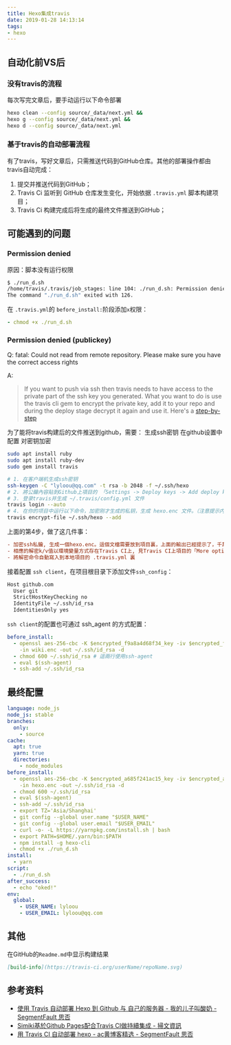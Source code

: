 ```yaml
---
title: Hexo集成travis
date: 2019-01-28 14:13:14
tags:
- hexo
---
```


## 自动化前VS后
### 没有travis的流程
每次写完文章后，要手动运行以下命令部署
```sh
hexo clean --config source/_data/next.yml &&
hexo g --config source/_data/next.yml &&
hexo d --config source/_data/next.yml
```

### 基于travis的自动部署流程
有了travis，写好文章后，只需推送代码到GitHub仓库。其他的部署操作都由travis自动完成：
1. 提交并推送代码到GitHub；
2. Travis Ci 监听到 GitHub 仓库发生变化，开始依据 `.travis.yml` 脚本构建项目；
3. Travis Ci 构建完成后将生成的最终文件推送到GitHub；


## 可能遇到的问题

### Permission denied
原因：脚本没有运行权限
```sh
$ ./run_d.sh
/home/travis/.travis/job_stages: line 104: ./run_d.sh: Permission denied
The command "./run_d.sh" exited with 126.
```
在 `.travis.yml`的 `before_install:`阶段添加`x`权限：
```yml
- chmod +x ./run_d.sh
```

### Permission denied (publickey)
Q: fatal: Could not read from remote repository.
Please make sure you have the correct access rights

A:
> If you want to push via ssh then travis needs to have access to the private part of the ssh key you generated. What you want to do is use the travis cli gem to encrypt the private key, add it to your repo and during the deploy stage decrypt it again and use it. Here's a [step-by-step](https://github.com/dwyl/learn-travis/blob/master/encrypted-ssh-keys-deployment.md)

为了能将travis构建后的文件推送到github，需要：
生成ssh密钥
在github设置中配置
对密钥加密
```sh
sudo apt install ruby
sudo apt install ruby-dev
sudo gem install travis

# 1. 在客户端机生成ssh密钥
ssh-keygen -C "lyloou@qq.com" -t rsa -b 2048 -f ~/.ssh/hexo 
# 2. 將公鑰內容貼到Github上項目的 「Settings -> Deploy keys -> Add deploy key」
# 3. 登录travis并生成 ~/.travis/config.yml 文件
travis login --auto
# 4. 在你的项目中运行以下命令，加密刚才生成的私钥，生成 hexo.enc 文件。（注意提示内容，不要反密钥给提交到仓库了）
travis encrypt-file ~/.ssh/hexo --add
```

上面的第4步，做了这几件事：
```ini
- 加密ssh私鑰, 生成一個hexo.enc。這個文檔需要放到項目裏，上面的輸出已經提示了，千萬別把原始的私鑰放進去了~~
- 相應的解密k/v值以環境變量方式存在Travis CI上, 見Travis CI上項目的「More options -> Settings -> Environment Variables」
- 將解密命令自動寫入到本地項目的 .travis.yml 裏
```

接着配置 `ssh client`，在项目根目录下添加文件`ssh_config`：
```sh
Host github.com
  User git
  StrictHostKeyChecking no
  IdentityFile ~/.ssh/id_rsa
  IdentitiesOnly yes
```

`ssh client`的配置也可通过 ssh_agent 的方式配置：
```yml
before_install:
  - openssl aes-256-cbc -K $encrypted_f9a8a4d68f34_key -iv $encrypted_f9a8a4d68f34_iv
    -in wiki.enc -out ~/.ssh/id_rsa -d
  - chmod 600 ~/.ssh/id_rsa # 這兩行使用ssh-agent
  - eval $(ssh-agent)
  - ssh-add ~/.ssh/id_rsa
```

## 最终配置
```yml
language: node_js
node_js: stable
branches:
  only:
    - source
cache:
  apt: true
  yarn: true
  directories:
    - node_modules
before_install:
  - openssl aes-256-cbc -K $encrypted_a685f241ac15_key -iv $encrypted_a685f241ac15_iv
    -in hexo.enc -out ~/.ssh/id_rsa -d
  - chmod 600 ~/.ssh/id_rsa
  - eval $(ssh-agent)
  - ssh-add ~/.ssh/id_rsa
  - export TZ='Asia/Shanghai'
  - git config --global user.name "$USER_NAME"
  - git config --global user.email "$USER_EMAIL"
  - curl -o- -L https://yarnpkg.com/install.sh | bash
  - export PATH=$HOME/.yarn/bin:$PATH
  - npm install -g hexo-cli
  - chmod +x ./run_d.sh
install:
  - yarn
script:
  - ./run_d.sh
after_success:
  - echo "oked!"
env:
  global:
    - USER_NAME: lyloou
    - USER_EMAIL: lyloou@qq.com
```

## 其他
在GitHub的`Readme.md`中显示构建结果
```md
[build-info](https://travis-ci.org/userName/repoName.svg)
```

## 参考资料
- [使用 Travis 自动部署 Hexo 到 Github 与 自己的服务器 - 我的儿子叫酸奶 - SegmentFault 思否](https://segmentfault.com/a/1190000009054888)
- [Simiki基於Github Pages配合Travis CI做持續集成 - 掃文資訊](https://hk.saowen.com/a/8edd77efe1c7f306f67e7c71e764ad76184d9ff3675d6dcfc9913d913be24cbd)
- [用 Travis CI 自动部署 hexo - ac黄博客精选 - SegmentFault 思否](https://segmentfault.com/a/1190000004667156)